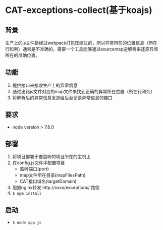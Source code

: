 # CAT-exceptions-collect(基于koajs)

## 背景

生产上的js文件是经过webpack打包压缩过的，所以异常所在的位置信息（所在行和列）通常是不准确的，需要一个工具能够通过sourcemap逆解析来还原异常所在的准确位置。

## 功能

1. 提供接口来接收生产上的异常信息  
2. 通过出错js文件对应的map文件来找到正确的异常所在位置（所在行和列）  
3. 将解析后的异常信息发送给后台记录异常信息的接口

## 要求

* node version > 7.6.0

## 部署

1. 将项目部署于要监听的项目所在的主机上
2. 在config.js文件中配置项目
    * 监听端口(port)
    * map文件所在目录(mapFilesPath)
    * CAT接口域名(targetDomain)
3. 配置nginx转发 http://xxxx/exceptions/ 路径
4. `$ npm install`

## 启动
* `$ node app.js`
